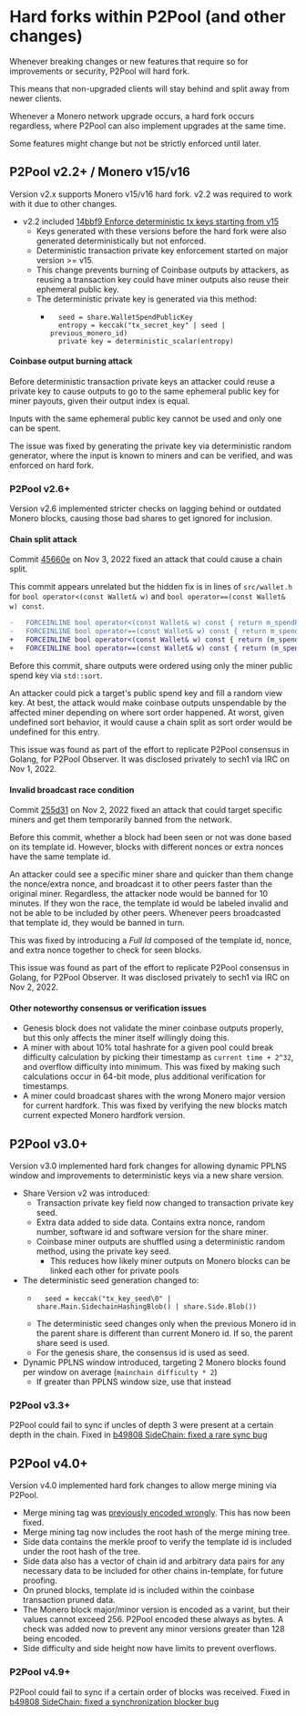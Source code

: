 # Hard forks within P2Pool (and other changes)

Whenever breaking changes or new features that require so for improvements or security, P2Pool will hard fork.

This means that non-upgraded clients will stay behind and split away from newer clients.

Whenever a Monero network upgrade occurs, a hard fork occurs regardless, where P2Pool can also implement upgrades at the same time.

Some features might change but not be strictly enforced until later.

## P2Pool v2.2+ / Monero v15/v16

Version v2.x supports Monero v15/v16 hard fork. v2.2 was required to work with it due to other changes. 

* v2.2 included [14bbf9 Enforce deterministic tx keys starting from v15](https://github.com/SChernykh/p2pool/commit/14bbf96feb50e962e6a89433eab74a78b331219f)
  * Keys generated with these versions before the hard fork were also generated deterministically but not enforced.
  * Deterministic transaction private key enforcement started on major version >= v15.
  * This change prevents burning of Coinbase outputs by attackers, as reusing a transaction key could have miner outputs also reuse their ephemeral public key.
  * The deterministic private key is generated via this method:
    * ```
        seed = share.WalletSpendPublicKey
        entropy = keccak("tx_secret_key" | seed | previous_monero_id)
        private key = deterministic_scalar(entropy)
      ```

#### Coinbase output burning attack
Before deterministic transaction private keys an attacker could reuse a private key to cause outputs to go to the same ephemeral public key for miner payouts, given their output index is equal.

Inputs with the same ephemeral public key cannot be used and only one can be spent.

The issue was fixed by generating the private key via deterministic random generator, where the input is known to miners and can be verified, and was enforced on hard fork.

### P2Pool v2.6+
Version v2.6 implemented stricter checks on lagging behind or outdated Monero blocks, causing those bad shares to get ignored for inclusion.


#### Chain split attack
Commit [45660e](https://github.com/SChernykh/p2pool/commit/45660e3d9612428eb7855f64f103b52088a214ed) on Nov 3, 2022 fixed an attack that could cause a chain split.

This commit appears unrelated but the hidden fix is in lines of `src/wallet.h` for `bool operator<(const Wallet& w)` and `bool operator==(const Wallet& w) const`.
```diff
-	FORCEINLINE bool operator<(const Wallet& w) const { return m_spendPublicKey < w.m_spendPublicKey; }
-	FORCEINLINE bool operator==(const Wallet& w) const { return m_spendPublicKey == w.m_spendPublicKey; }
+	FORCEINLINE bool operator<(const Wallet& w) const { return (m_spendPublicKey < w.m_spendPublicKey) || ((m_spendPublicKey == w.m_spendPublicKey) && (m_viewPublicKey < w.m_viewPublicKey)); }
+	FORCEINLINE bool operator==(const Wallet& w) const { return (m_spendPublicKey == w.m_spendPublicKey) && (m_viewPublicKey == w.m_viewPublicKey); }
```

Before this commit, share outputs were ordered using only the miner public spend key via `std::sort`.

An attacker could pick a target's public spend key and fill a random view key.
At best, the attack would make coinbase outputs unspendable by the affected miner depending on where sort order happened. 
At worst, given undefined sort behavior, it would cause a chain split as sort order would be undefined for this entry.

This issue was found as part of the effort to replicate P2Pool consensus in Golang, for P2Pool Observer. It was disclosed privately to sech1 via IRC on Nov 1, 2022. 

#### Invalid broadcast race condition
Commit [255d31](https://github.com/SChernykh/p2pool/commit/255d312ae0d03171dd31a2fab5fbb87e508c4024) on Nov 2, 2022 fixed an attack that could target specific miners and get them temporarily banned from the network.

Before this commit, whether a block had been seen or not was done based on its template id.
However, blocks with different nonces or extra nonces have the same template id.

An attacker could see a specific miner share and quicker than them change the nonce/extra nonce, and broadcast it to other peers faster than the original miner.
Regardless, the attacker node would be banned for 10 minutes. If they won the race, the template id would be labeled invalid and not be able to be included by other peers.
Whenever peers broadcasted that template id, they would be banned in turn.

This was fixed by introducing a _Full Id_ composed of the template id, nonce, and extra nonce together to check for seen blocks.

This issue was found as part of the effort to replicate P2Pool consensus in Golang, for P2Pool Observer. It was disclosed privately to sech1 via IRC on Nov 2, 2022.

#### Other noteworthy consensus or verification issues
* Genesis block does not validate the miner coinbase outputs properly, but this only affects the miner itself willingly doing this.
* A miner with about 10% total hashrate for a given pool could break difficulty calculation by picking their timestamp as `current time + 2^32`, and overflow difficulty into minimum. This was fixed by making such calculations occur in 64-bit mode, plus additional verification for timestamps.
* A miner could broadcast shares with the wrong Monero major version for current hardfork. This was fixed by verifying the new blocks match current expected Monero hardfork version.

## P2Pool v3.0+

Version v3.0 implemented hard fork changes for allowing dynamic PPLNS window and improvements to deterministic keys via a new share version.

* Share Version v2 was introduced:
  * Transaction private key field now changed to transaction private key seed.
  * Extra data added to side data. Contains extra nonce, random number, software id and software version for the share miner.
  * Coinbase miner outputs are shuffled using a deterministic random method, using the private key seed.
    * This reduces how likely miner outputs on Monero blocks can be linked each other for private pools
* The deterministic seed generation changed to:
  * ```
      seed = keccak("tx_key_seed\0" | share.Main.SidechainHashingBlob() | share.Side.Blob())
    ```
  * The deterministic seed changes only when the previous Monero id in the parent share is different than current Monero id. If so, the parent share seed is used.
  * For the genesis share, the consensus id is used as seed.
* Dynamic PPLNS window introduced, targeting 2 Monero blocks found per window on average (`mainchain difficulty * 2`)
  * If greater than PPLNS window size, use that instead

### P2Pool v3.3+

P2Pool could fail to sync if uncles of depth 3 were present at a certain depth in the chain. Fixed in [b49808 SideChain: fixed a rare sync bug](https://github.com/SChernykh/p2pool/commit/b4980843884d01fd1070710b2b7c08f5f6faca91)



## P2Pool v4.0+

Version v4.0 implemented hard fork changes to allow merge mining via P2Pool.

* Merge mining tag was [previously encoded wrongly](https://github.com/SChernykh/p2pool/issues/249). This has now been fixed.
* Merge mining tag now includes the root hash of the merge mining tree.
* Side data contains the merkle proof to verify the template id is included under the root hash of the tree.
* Side data also has a vector of chain id and arbitrary data pairs for any necessary data to be included for other chains in-template, for future proofing.
* On pruned blocks, template id is included within the coinbase transaction pruned data.
* The Monero block major/minor version is encoded as a varint, but their values cannot exceed 256. P2Pool encoded these always as bytes. A check was added now to prevent any minor versions greater than 128 being encoded. 
* Side difficulty and side height now have limits to prevent overflows.

### P2Pool v4.9+

P2Pool could fail to sync if a certain order of blocks was received. Fixed in [b49808 SideChain: fixed a synchronization blocker bug](https://github.com/SChernykh/p2pool/commit/c421324b7362f118be17e4688922f7fc472f35af)